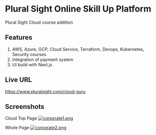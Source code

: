 # Plural Sight Online Skill Up Platform
Plural Sight Cloud course addition

## Features
1. AWS, Azure, GCP, Cloud Service, Terraform, Devops, Kubernetes, Security courses
2. Integration of payment system
3. UI build with Next.js

## Live URL
https://www.pluralsight.com/cloud-guru

## Screenshots
Cloud Top Page
[![corporate1.png](https://i.postimg.cc/zv253gVp/corporate1.png)](https://postimg.cc/q6KW5gcC)

Whole Page
[![corporate2.png](https://i.postimg.cc/bvfPG8wX/corporate2.png)](https://postimg.cc/gxsQ5Ch4)
